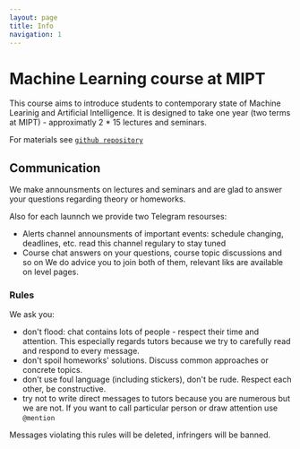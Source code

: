 ```yaml
---
layout: page
title: Info
navigation: 1
---
```


# Machine Learning course at MIPT

This course aims to introduce students to contemporary state of Machine Learinig and Artificial Intelligence.
It is designed to take one year (two terms at MIPT) - approximatly 2 * 15 lectures and seminars.

For materials see [`github repository`](https://github.com/ml-mipt/ml-mipt)

## Communication

We make announsments on lectures and seminars and are glad to answer your questions regarding theory or homeworks.

Also for each launnch we provide two Telegram resourses:
* Alerts channel
     announsments of important events: schedule changing, deadlines, etc.
     read this channel regulary to stay tuned
* Course chat
    answers on your questions, course topic discussions and so on
We do advice you to join both of them, relevant liks are available on level pages.

### Rules

We ask you:
- don't flood: chat contains lots of people - respect their time and attention.
    This especially regards tutors because we try to carefully read and respond to every message.
- don't spoil homeworks' solutions. Discuss common approaches or concrete topics.
- don't use foul language (including stickers), don't be rude. Respect each other, be constructive.
- try not to write direct messages to tutors because you are numerous but we are not. If you want to call particular person or draw attention use `@mention`

Messages violating this rules will be deleted, infringers will be banned.
